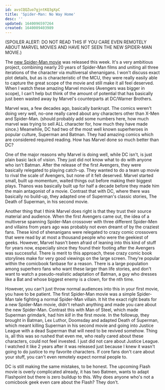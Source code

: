 ```yaml
---
id: avsCQQZuo7gjntKQ3gXpC
title: 'Spider-Man: No Way Home'
desc: ''
updated: 1640096597264
created: 1640009403989
---
```


(SPOILER ALERT: DO NOT READ THIS IF YOU CARE EVEN REMOTELY ABOUT MARVEL MOVIES AND HAVE NOT SEEN THE NEW SPIDER-MAN MOVIE.)


The [new Spider-Man movie](https://www.rottentomatoes.com/m/spider_man_no_way_home) was released this week.
It's a very ambitious project, combining nearly 20 years of Spider-Man films and uniting all three iterations of the character via multiversal shenanigans.
I won't discuss exact plot details, but as is characteristic of the MCU, they were really easily able to capture the great scope of the movie and still make it all feel deserved.
When I watch these amazing Marvel movies (Avengers was bigger in scope), I can't help but think of the amount of potential that has basically just been wasted away by Marvel's counterparts at DC/Warner Brothers.

Marvel was, a few decades ago, basically bankrupt. The comics weren't doing very well, no-one really cared about any characters other than X-Men and Spider-Man. (should probably add some numbers here, how much marvel was trying to sell ALL character for, how much they have made since.) Meanwhile, DC had two of the most well known superheroes in popular culture, Superman and Batman. They had amazing comics which are considered required reading. How has Marvel done so much better than DC?

One of the major reasons why Marvel is doing well, while DC isn't, is just plain basic lack of vision. They just did not know what to do with anyone who isn't Batman. After the release of the first Avengers, they were basically relegated to playing catch-up. They wanted to do a team up movie to rival the scale of Avengers, but none of it felt deserved. Marvel started small, built up momentum, waited things out before making their biggest plays. Thanos was basically built up for half a decade before they made him the main antagonist of a movie. Contrast that with DC, where there was basically no build-up, they adapted one of Superman's classic stories, The Death of Superman, in his second movie.

Another thing that I think Marvel does right is that they trust their source material and audience. When the first Avengers came out, the idea of a multiverse spanning Spider-Man crossover with three different Spider-Men and villains from years ago was probably not even dreamt of by the craziest fans. These kind of shenanigans were relegated to crazy comic crossovers that were read by at most a thousand people who were the geekiest of geeks. However, Marvel hasn't been afraid of leaning into this kind of stuff for years now, especially since they found their footing after the Avengers was successful. There is merit to this approach, these crazy comic book storylines make for very good viewings on the large screen. They're popular within the comicbook fanbase for a reason. There is a large population among superhero fans who want these larger than life stories, and don't want to watch a pseudo-realistic adaptation of Batman, a guy who dresses like a Bat and whose biggest enemy is a clown, for the nth time.

However, you can't just throw normal audiences into this in your first movie, you have to be patient. The first Spider-Man movie was a simple Spider-Man tale fighting a normal Spider-Man villain. It hit the exact right beats for a new Spider-Man movie, didn't rehash anything and made you care about the new Spider-Man. Contrast this with Man of Steel, which made Superman grimdark, had him _kill_ in the first movie. In the followup, they brought in Batman, Lex Luthor, Doomsday and adapted Death of Superman, which meant killing Superman in his second movie and going into Justice League with a dead Superman that will need to be revived somehow. Thing is, all this was so rushed that even me, who really cared about these characters, could not feel invested. I just did not care about Justice League. I watched it like 2 years after it was released just because I knew it wasn't going to do justice to my favorite characters. If core fans don't care about your stuff, you can't even remotely expect normal people to.

DC is still making the same mistakes, to be honest. The upcoming Flash movie is overly complicated already, it has two Batmen, wants to adapt Flashpoint but there is zero buildup to this. Why does anyone who's not a comicbook geek even care about the Flash? They don't.
